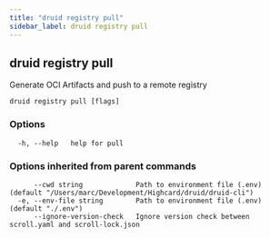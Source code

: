 ```yaml
---
title: "druid registry pull"
sidebar_label: druid registry pull
---
```


## druid registry pull

Generate OCI Artifacts and push to a remote registry

```
druid registry pull [flags]
```

### Options

```
  -h, --help   help for pull
```

### Options inherited from parent commands

```
      --cwd string             Path to environment file (.env) (default "/Users/marc/Development/Highcard/druid/druid-cli")
  -e, --env-file string        Path to environment file (.env) (default "./.env")
      --ignore-version-check   Ignore version check between scroll.yaml and scroll-lock.json
```

